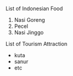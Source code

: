 List of Indonesian Food
1. Nasi Goreng
2. Pecel
3. Nasi Jinggo

List of Tourism Attraction
* kuta
* sanur
* etc
